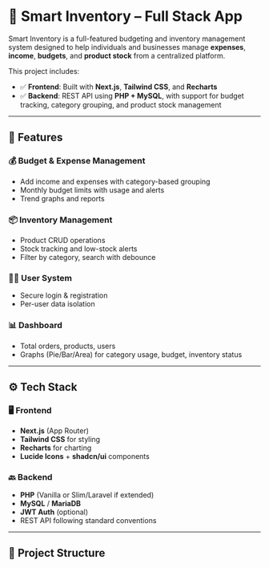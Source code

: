 # 🧠 Smart Inventory – Full Stack App

Smart Inventory is a full-featured budgeting and inventory management system designed to help individuals and businesses manage **expenses**, **income**, **budgets**, and **product stock** from a centralized platform.

This project includes:
- ✅ **Frontend**: Built with **Next.js**, **Tailwind CSS**, and **Recharts**
- ✅ **Backend**: REST API using **PHP + MySQL**, with support for budget tracking, category grouping, and product stock management

---

## 📸 Features

### 💰 Budget & Expense Management
- Add income and expenses with category-based grouping
- Monthly budget limits with usage and alerts
- Trend graphs and reports

### 📦 Inventory Management
- Product CRUD operations
- Stock tracking and low-stock alerts
- Filter by category, search with debounce

### 🧑‍💼 User System
- Secure login & registration
- Per-user data isolation

### 📊 Dashboard
- Total orders, products, users
- Graphs (Pie/Bar/Area) for category usage, budget, inventory status

---

## ⚙️ Tech Stack

### 🖥 Frontend
- **Next.js** (App Router)
- **Tailwind CSS** for styling
- **Recharts** for charting
- **Lucide Icons** + **shadcn/ui** components

### 🔙 Backend
- **PHP** (Vanilla or Slim/Laravel if extended)
- **MySQL** / **MariaDB**
- **JWT Auth** (optional)
- REST API following standard conventions

---

## 📁 Project Structure

